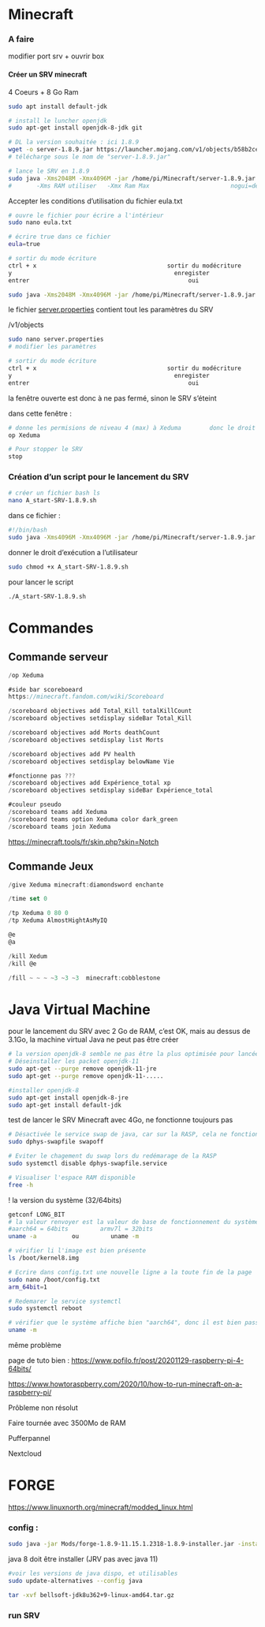 # Minecraft
### A faire

modifier port srv + ouvrir box
#### Créer un SRV minecraft
4 Coeurs + 8 Go Ram                

```bash
sudo apt install default-jdk

# install le luncher openjdk
sudo apt-get install openjdk-8-jdk git

# DL la version souhaitée : ici 1.8.9
wget -o server-1.8.9.jar https://launcher.mojang.com/v1/objects/b58b2ceb36e01bcd8dbf49c8fb66c55a9f0676cd/server.jar
# télécharge sous le nom de "server-1.8.9.jar"

# lance le SRV en 1.8.9
sudo java -Xms2048M -Xmx4096M -jar /home/pi/Minecraft/server-1.8.9.jar nogui
#       -Xms RAM utiliser   -Xmx Ram Max                       nogui=dernière version du launcher
```

Accepter les conditions d’utilisation du fichier eula.txt

```bash
# ouvre le fichier pour écrire a l'intérieur
sudo nano eula.txt

# écrire true dans ce fichier
eula=true

# sortir du mode écriture
ctrl + x                                     sortir du modécriture
y                                              enregister
entrer                                             oui
```

```bash
sudo java -Xms2048M -Xmx4096M -jar /home/pi/Minecraft/server-1.8.9.jar nogui
```

le fichier [server.properties](http://server.properties) contient tout les paramètres du SRV

/v1/objects

```bash
sudo nano server.properties
# modifier les paramètres

# sortir du mode écriture
ctrl + x                                     sortir du modécriture
y                                              enregister
entrer                                             oui
```

la fenêtre ouverte est donc à ne pas fermé, sinon le SRV s’éteint

dans cette fenêtre : 

```bash
# donne les permisions de niveau 4 (max) à Xeduma        donc le droit d'execution de commandes dans le jeux
op Xeduma

# Pour stopper le SRV
stop
```

### Création d’un script pour le lancement du SRV

```bash
# créer un fichier bash ls
nano A_start-SRV-1.8.9.sh
```

dans ce fichier : 

```bash
#!/bin/bash
sudo java -Xms4096M -Xmx4096M -jar /home/pi/Minecraft/server-1.8.9.jar nogui
```

donner le droit d’exécution a l’utilisateur

```bash
sudo chmod +x A_start-SRV-1.8.9.sh
```

pour lancer le script

```bash
./A_start-SRV-1.8.9.sh
```

# Commandes

## Commande serveur

```dart
/op Xeduma

#side bar scoreboeard
https://minecraft.fandom.com/wiki/Scoreboard

/scoreboard objectives add Total_Kill totalKillCount
/scoreboard objectives setdisplay sideBar Total_Kill

/scoreboard objectives add Morts deathCount
/scoreboard objectives setdisplay list Morts 

/scoreboard objectives add PV health
/scoreboard objectives setdisplay belowName Vie  

#fonctionne pas ???
/scoreboard objectives add Expérience_total xp
/scoreboard objectives setdisplay sideBar Expérience_total

#couleur pseudo
/scoreboard teams add Xeduma
/scoreboard teams option Xeduma color dark_green                       https://fr-minecraft.net/27-codes-couleur-minecraft.php
/scoreboard teams join Xeduma

```

https://minecraft.tools/fr/skin.php?skin=Notch

## Commande Jeux

```dart
/give Xeduma minecraft:diamondsword enchante 

/time set 0 

/tp Xeduma 0 80 0
/tp Xeduma AlmostHightAsMyIQ

@e
@a

/kill Xedum
/kill @e 

/fill ~ ~ ~ ~3 ~3 ~3  minecraft:cobblestone
```

# Java Virtual Machine

pour le lancement du SRV avec 2 Go de RAM, c’est OK, mais au dessus de 3.1Go, la machine virtual Java ne peut pas être créer

```bash
# la version openjdk-8 semble ne pas être la plus optimisée pour lancée le SRV
# Déseinstaller les packet openjdk-11
sudo apt-get --purge remove openjdk-11-jre
sudo apt-get --purge remove openjdk-11-.....

#installer openjdk-8
sudo apt-get install openjdk-8-jre
sudo apt-get install default-jdk
```

test de lancer le SRV Minecraft avec 4Go, ne fonctionne toujours pas

```bash
# Désactivée le service swap de java, car sur la RASP, cela ne fonctionne pas très bien
sudo dphys-swapfile swapoff

# Eviter le chagement du swap lors du redémarage de la RASP
sudo systemctl disable dphys-swapfile.service

# Visualiser l'espace RAM disponible
free -h
```

! la version du système (32/64bits)

```bash
getconf LONG_BIT
# la valeur renvoyer est la valeur de base de fonctionnement du système (ici 32bit  =(    )
#aarch64 = 64bits         armv7l = 32bits
uname -a          ou         uname -m

# vérifier li l'image est bien présente
ls /boot/kernel8.img

# Ecrire dans config.txt une nouvelle ligne a la toute fin de la page
sudo nano /boot/config.txt
arm_64bit=1

# Redemarer le service systemctl
sudo systemctl reboot

# vérifier que le système affiche bien "aarch64", donc il est bien passer en 64 bit
uname -m
```

même problème

page de tuto bien : https://www.pofilo.fr/post/20201129-raspberry-pi-4-64bits/

https://www.howtoraspberry.com/2020/10/how-to-run-minecraft-on-a-raspberry-pi/

Prôbleme non résolut

Faire tournée avec 3500Mo de RAM

Pufferpannel

Nextcloud

# FORGE

https://www.linuxnorth.org/minecraft/modded_linux.html

### config :

```bash
sudo java -jar Mods/forge-1.8.9-11.15.1.2318-1.8.9-installer.jar -installServer
```

java 8 doit être installer   (JRV pas avec java 11)

```bash
#voir les versions de java dispo, et utilisables
sudo update-alternatives --config java

tar -xvf bellsoft-jdk8u362+9-linux-amd64.tar.gz

```

### run SRV
